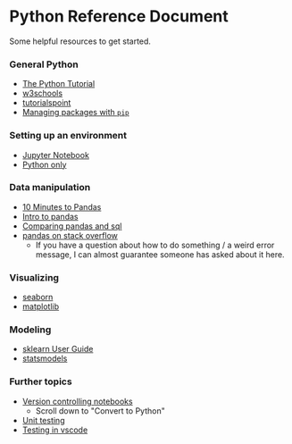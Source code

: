 # Python Reference Document

Some helpful resources to get started.

### General Python
- [The Python Tutorial](https://docs.python.org/3/tutorial/index.html)
- [w3schools](https://www.w3schools.com/python/)
- [tutorialspoint](https://www.tutorialspoint.com/python/index.htm)
- [Managing packages with `pip`](https://realpython.com/what-is-pip/)

### Setting up an environment
- [Jupyter Notebook](https://jupyter.readthedocs.io/en/latest/install/notebook-classic.html)
- [Python only](https://docs.python.org/3/using/windows.html)

### Data manipulation
- [10 Minutes to Pandas](https://pandas.pydata.org/docs/user_guide/10min.html)
- [Intro to pandas](https://pandas.pydata.org/docs/getting_started/index.html#intro-to-pandas)
- [Comparing pandas and sql](https://pandas.pydata.org/docs/getting_started/comparison/comparison_with_sql.html#compare-with-sql)
- [pandas on stack overflow](https://stackoverflow.com/questions/tagged/pandas)
    - If you have a question about how to do something / a weird error message, I can almost guarantee someone has asked about it here.

### Visualizing 
- [seaborn](https://seaborn.pydata.org/tutorial.html)
- [matplotlib](https://matplotlib.org/stable/tutorials/introductory/usage.html#sphx-glr-tutorials-introductory-usage-py)

### Modeling
- [sklearn User Guide](https://scikit-learn.org/stable/user_guide.html)
- [statsmodels](https://www.statsmodels.org/stable/user-guide.html)

### Further topics
- [Version controlling notebooks](https://nextjournal.com/schmudde/how-to-version-control-jupyter)
    - Scroll down to "Convert to Python"
- [Unit testing](https://docs.python.org/3/tutorial/stdlib.html#quality-control)
- [Testing in vscode](https://code.visualstudio.com/docs/python/testing)